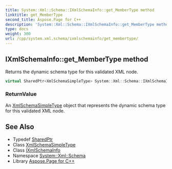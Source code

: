 ```yaml
---
title: System::Xml::Schema::IXmlSchemaInfo::get_MemberType method
linktitle: get_MemberType
second_title: Aspose.Page for C++
description: 'System::Xml::Schema::IXmlSchemaInfo::get_MemberType method. Returns the dynamic schema type for this validated XML node in C++.'
type: docs
weight: 300
url: /cpp/system.xml.schema/ixmlschemainfo/get_membertype/
---
```

## IXmlSchemaInfo::get_MemberType method


Returns the dynamic schema type for this validated XML node.

```cpp
virtual SharedPtr<XmlSchemaSimpleType> System::Xml::Schema::IXmlSchemaInfo::get_MemberType()=0
```


### ReturnValue

An [XmlSchemaSimpleType](../../xmlschemasimpletype/) object that represents the dynamic schema type for this validated XML node.

## See Also

* Typedef [SharedPtr](../../../system/sharedptr/)
* Class [XmlSchemaSimpleType](../../xmlschemasimpletype/)
* Class [IXmlSchemaInfo](../)
* Namespace [System::Xml::Schema](../../)
* Library [Aspose.Page for C++](../../../)
